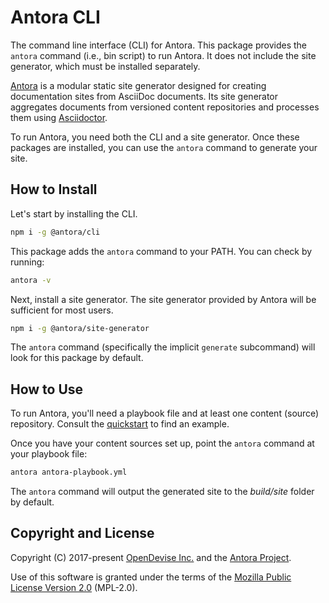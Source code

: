 # Antora CLI

The command line interface (CLI) for Antora.
This package provides the `antora` command (i.e., bin script) to run Antora.
It does not include the site generator, which must be installed separately.

[Antora](https://antora.org) is a modular static site generator designed for creating documentation sites from AsciiDoc documents.
Its site generator aggregates documents from versioned content repositories and processes them using [Asciidoctor](https://asciidoctor.org).

To run Antora, you need both the CLI and a site generator.
Once these packages are installed, you can use the `antora` command to generate your site.

## How to Install

Let's start by installing the CLI.

```sh
npm i -g @antora/cli
```

This package adds the `antora` command to your PATH.
You can check by running:

```sh
antora -v
```

Next, install a site generator.
The site generator provided by Antora will be sufficient for most users.

```sh
npm i -g @antora/site-generator
```

The `antora` command (specifically the implicit `generate` subcommand) will look for this package by default.

## How to Use

To run Antora, you'll need a playbook file and at least one content (source) repository.
Consult the [quickstart](https://docs.antora.org/antora/latest/install-and-run-quickstart/) to find an example.

Once you have your content sources set up, point the `antora` command at your playbook file:

```sh
antora antora-playbook.yml
```

The `antora` command will output the generated site to the *build/site* folder by default.

## Copyright and License

Copyright (C) 2017-present [OpenDevise Inc.](https://opendevise.com) and the [Antora Project](https://antora.org).

Use of this software is granted under the terms of the [Mozilla Public License Version 2.0](https://www.mozilla.org/en-US/MPL/2.0/) (MPL-2.0).
